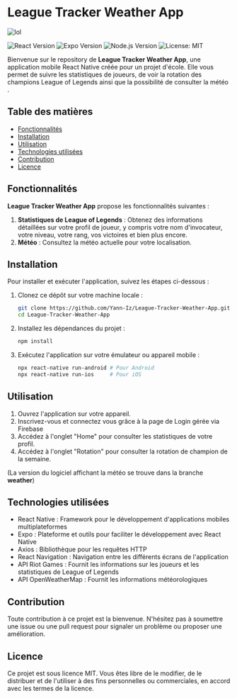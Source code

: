 # League Tracker Weather App

![lol](https://user-images.githubusercontent.com/83369372/227187561-bdfd98e0-773f-4be1-a975-c0af302fb66a.png)

![React Version](https://img.shields.io/badge/React-v18.2.0-61DAFB?logo=react&logoColor=white)
![Expo Version](https://img.shields.io/badge/Expo-v48.0.6-000020?logo=expo&logoColor=white)
![Node.js Version](https://img.shields.io/badge/Node.js-v19.4.0-339933?logo=node.js&logoColor=white)
![License: MIT](https://img.shields.io/badge/License-MIT-green.svg)

Bienvenue sur le repository de **League Tracker Weather App**, une application mobile React Native créée pour un projet d'école. Elle vous permet de suivre les statistiques de joueurs, de voir la rotation des champions League of Legends ainsi que la possibilité de consulter la météo .

## Table des matières

- [Fonctionnalités](#fonctionnalités)
- [Installation](#installation)
- [Utilisation](#utilisation)
- [Technologies utilisées](#technologies-utilisées)
- [Contribution](#contribution)
- [Licence](#licence)

## Fonctionnalités

**League Tracker Weather App** propose les fonctionnalités suivantes :

1. **Statistiques de League of Legends** : Obtenez des informations détaillées sur votre profil de joueur, y compris votre nom d'invocateur, votre niveau, votre rang, vos victoires et bien plus encore.
2. **Météo** : Consultez la météo actuelle pour votre localisation.

## Installation

Pour installer et exécuter l'application, suivez les étapes ci-dessous :

1. Clonez ce dépôt sur votre machine locale :

   ```bash
   git clone https://github.com/Yann-Iz/League-Tracker-Weather-App.git
   cd League-Tracker-Weather-App
   
2. Installez les dépendances du projet :

   ```bash
   npm install
   
3. Exécutez l'application sur votre émulateur ou appareil mobile :

   ```bash
   npx react-native run-android # Pour Android
   npx react-native run-ios     # Pour iOS
   
## Utilisation 

1. Ouvrez l'application sur votre appareil.
2. Inscrivez-vous et connectez vous grâce à la page de Login gérée via Firebase
3. Accédez à l'onglet "Home" pour consulter les statistiques de votre profil.
4. Accédez à l'onglet "Rotation" pour consulter la rotation de champion de la semaine.

(La version du logiciel affichant la météo se trouve dans la branche **weather**)

## Technologies utilisées

- React Native : Framework pour le développement d'applications mobiles multiplateformes
- Expo : Plateforme et outils pour faciliter le développement avec React Native
- Axios : Bibliothèque pour les requêtes HTTP
- React Navigation : Navigation entre les différents écrans de l'application
- API Riot Games : Fournit les informations sur les joueurs et les statistiques de League of Legends
- API OpenWeatherMap : Fournit les informations météorologiques

## Contribution

Toute contribution à ce projet est la bienvenue. N'hésitez pas à soumettre une issue ou une pull request pour signaler un problème ou proposer une amélioration.

## Licence

Ce projet est sous licence MIT. Vous êtes libre de le modifier, de le distribuer et de l'utiliser à des fins personnelles ou commerciales, en accord avec les termes de la licence.
